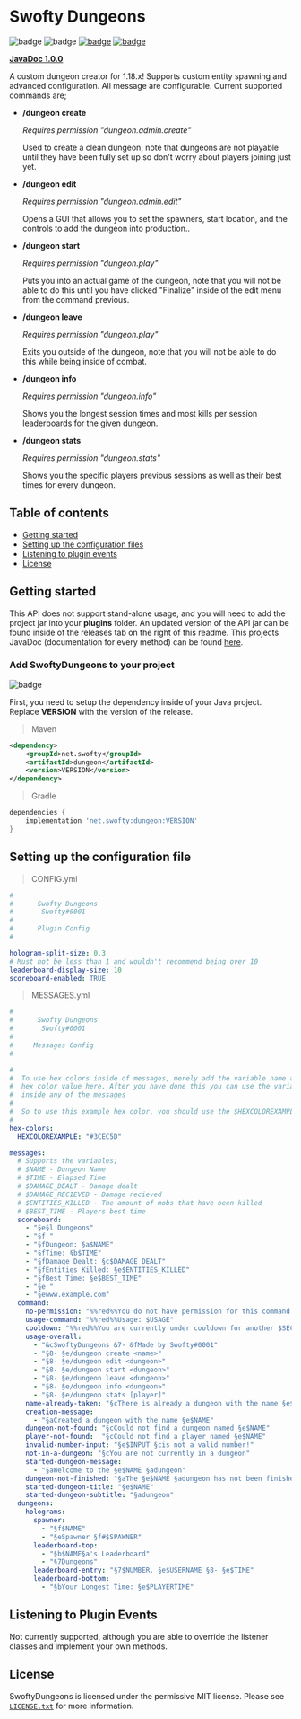 # Swofty Dungeons
![badge](https://img.shields.io/github/v/release/Swofty-Developments/SwoftyDungeons)
![badge](https://img.shields.io/github/last-commit/Swofty-Developments/SwoftyDungeons)
[![badge](https://img.shields.io/discord/830345347867476000?label=discord)](https://discord.gg/atlasmc)
[![badge](https://img.shields.io/github/license/Swofty-Developments/SwoftyDungeons)](https://github.com/Swofty-Developments/SwoftyParkour/blob/master/LICENSE.txt)

**[JavaDoc 1.0.0](https://swofty-developments.github.io/SwoftyDungeons/)**

A custom dungeon creator for 1.18.x! Supports custom entity spawning and advanced configuration. All message are configurable. Current supported commands are;
- **/dungeon create <name>**

  *Requires permission "dungeon.admin.create"*

  Used to create a clean dungeon, note that dungeons are not playable until they have been fully set up so don't worry about players joining just yet.

- **/dungeon edit <dungeon>**

  *Requires permission "dungeon.admin.edit"*

  Opens a GUI that allows you to set the spawners, start location, and the controls to add the dungeon into production..

- **/dungeon start <dungeon>**

  *Requires permission "dungeon.play"*

  Puts you into an actual game of the dungeon, note that you will not be able to do this until you have clicked "Finalize" inside of the edit menu from the command previous.

- **/dungeon leave <dungeon>**

  *Requires permission "dungeon.play"*

  Exits you outside of the dungeon, note that you will not be able to do this while being inside of combat.

- **/dungeon info <dungeon>**

  *Requires permission "dungeon.info"*

  Shows you the longest session times and most kills per session leaderboards for the given dungeon.

- **/dungeon stats <player>**

  *Requires permission "dungeon.stats"*

  Shows you the specific players previous sessions as well as their best times for every dungeon.


## Table of contents

* [Getting started](#getting-started)
* [Setting up the configuration files](#setting-up-the-configuration-file)
* [Listening to plugin events](#listening-to-plugin-events)
* [License](#license)

## Getting started

This API does not support stand-alone usage, and you will need to add the project jar into your **plugins** folder. An updated version of the API jar can be found inside of the releases tab on the right of this readme. This projects JavaDoc (documentation for every method) can be found [here](https://swofty-developments.github.io/SwoftyParkour/).

### Add SwoftyDungeons to your project

![badge](https://img.shields.io/github/v/release/Swofty-Developments/SwoftyDungeons)

First, you need to setup the dependency inside of your Java project. Replace **VERSION** with the version of the release.

> Maven
```xml
<dependency>
    <groupId>net.swofty</groupId>
    <artifactId>dungeon</artifactId>
    <version>VERSION</version>
</dependency>
```

> Gradle
```gradle
dependencies {
    implementation 'net.swofty:dungeon:VERSION'
}
```

## Setting up the configuration file

> CONFIG.yml
```yaml
#
#      Swofty Dungeons
#       Swofty#0001
#
#      Plugin Config
#

hologram-split-size: 0.3
# Must not be less than 1 and wouldn't recommend being over 10
leaderboard-display-size: 10
scoreboard-enabled: TRUE
```

> MESSAGES.yml
```yaml
#
#      Swofty Dungeons
#       Swofty#0001
#
#     Messages Config
#

#
#  To use hex colors inside of messages, merely add the variable name and its
#  hex color value here. After you have done this you can use the variable
#  inside any of the messages
#
#  So to use this example hex color, you should use the $HEXCOLOREXAMPLE variable
#
hex-colors:
  HEXCOLOREXAMPLE: "#3CEC5D"

messages:
  # Supports the variables;
  # $NAME - Dungeon Name
  # $TIME - Elapsed Time
  # $DAMAGE_DEALT - Damage dealt
  # $DAMAGE_RECIEVED - Damage recieved
  # $ENTITIES_KILLED - The amount of mobs that have been killed
  # $BEST_TIME - Players best time
  scoreboard:
    - "§e§l Dungeons"
    - "§f "
    - "§fDungeon: §a$NAME"
    - "§fTime: §b$TIME"
    - "§fDamage Dealt: §c$DAMAGE_DEALT"
    - "§fEntities Killed: §e$ENTITIES_KILLED"
    - "§fBest Time: §e$BEST_TIME"
    - "§e "
    - "§ewww.example.com"
  command:
    no-permission: "%%red%%You do not have permission for this command!"
    usage-command: "%%red%%Usage: $USAGE"
    cooldown: "%%red%%You are currently under cooldown for another $SECONDS seconds"
    usage-overall:
      - "&cSwoftyDungeons &7- &fMade by Swofty#0001"
      - "§8- §e/dungeon create <name>"
      - "§8- §e/dungeon edit <dungeon>"
      - "§8- §e/dungeon start <dungeon>"
      - "§8- §e/dungeon leave <dungeon>"
      - "§8- §e/dungeon info <dungeon>"
      - "§8- §e/dungeon stats [player]"
    name-already-taken: "§cThere is already a dungeon with the name §e$NAME"
    creation-message:
      - "§aCreated a dungeon with the name §e$NAME"
    dungeon-not-found: "§cCould not find a dungeon named §e$NAME"
    player-not-found:  "§cCould not find a player named §e$NAME"
    invalid-number-input: "§e$INPUT §cis not a valid number!"
    not-in-a-dungeon: "§cYou are not currently in a dungeon"
    started-dungeon-message:
      - "§aWelcome to the §e$NAME §adungeon"
    dungeon-not-finished: "§aThe §e$NAME §adungeon has not been finished"
    started-dungeon-title: "§e$NAME"
    started-dungeon-subtitle: "§adungeon"
  dungeons:
    holograms:
      spawner:
        - "§f$NAME"
        - "§eSpawner §f#$SPAWNER"
      leaderboard-top:
        - "§b$NAME§a's Leaderboard"
        - "§7Dungeons"
      leaderboard-entry: "§7$NUMBER. §e$USERNAME §8- §e$TIME"
      leaderboard-bottom:
        - "§bYour Longest Time: §e$PLAYERTIME"
```

## Listening to Plugin Events

Not currently supported, although you are able to override the listener classes and implement your own methods.

## License
SwoftyDungeons is licensed under the permissive MIT license. Please see [`LICENSE.txt`](https://github.com/Swofty-Developments/SwoftyDungeons/blob/master/LICENSE.txt) for more information.
